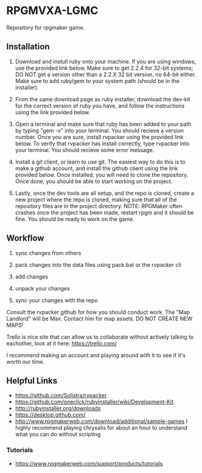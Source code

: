 # RPGMVXA-LGMC
Repository for rpgmaker game.

## Installation

1. Download and instull ruby onto your machine. If you are using windows, use the provided link below. Make sure to get 2.2.4 for 32-bit systems; DO NOT get a version other than a 2.2.X 32 bit version, no 64-bit either. Make sure to add ruby/gem to your system path (should be in the installer).

2. From the same download page as ruby installer, download the dev-kit for the correct version of ruby you have, and follow the instructions using the link provided below.

3. Open a terminal and make sure that ruby has been added to your path by typing "gem -v" into your terminal. You should recieve a version number. Once you are sure, install rvpacker using the provided link below. To verify that rvpacker has install correctly, type rvpacker into your terminal. You should recieve some error message.

4. Install a git client, or learn to use git. The easiest way to do this is to make a github account, and install the github client using the link provided below. Once installed, you will need to clone the repository. Once done, you should be able to start working on the project.

5. Lastly, once the dev tools are all setup, and the repo is cloned, create a new project where the repo is cloned, making sure that all of the repository files are in the project directory. NOTE: RPGMaker often crashes once the project has been made, restart rpgm and it should be fine. You should be ready to work on the game.


## Workflow

1. sync changes from others

2. pack changes into the data files using pack.bat or the rvpacker cli

3. add changes

4. unpack your changes

5. sync your changes with the repo


Consult the rvpacker github for how you should conduct work. The "Map Landlord" will be Max. Contact him for map assets. DO NOT CREATE NEW MAPS!

Trello is nice site that can allow us to collaborate without actively talking to eachother, look at it here: https://trello.com/

I recommend making an account and playing around with it to see if it's worth our time.

## Helpful Links
- https://github.com/Solistra/rvpacker
- https://github.com/oneclick/rubyinstaller/wiki/Development-Kit
- http://rubyinstaller.org/downloads
- https://desktop.github.com/
- http://www.rpgmakerweb.com/download/additional/sample-games I highly recommend playing chrysalis for about an hour to understand what you can do without scripting

### Tutorials
- https://www.rpgmakerweb.com/support/products/tutorials